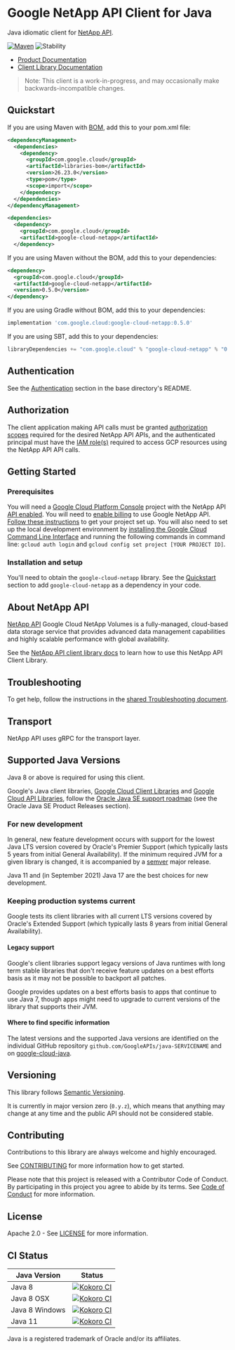 # Google NetApp API Client for Java

Java idiomatic client for [NetApp API][product-docs].

[![Maven][maven-version-image]][maven-version-link]
![Stability][stability-image]

- [Product Documentation][product-docs]
- [Client Library Documentation][javadocs]

> Note: This client is a work-in-progress, and may occasionally
> make backwards-incompatible changes.


## Quickstart


If you are using Maven with [BOM][libraries-bom], add this to your pom.xml file:

```xml
<dependencyManagement>
  <dependencies>
    <dependency>
      <groupId>com.google.cloud</groupId>
      <artifactId>libraries-bom</artifactId>
      <version>26.23.0</version>
      <type>pom</type>
      <scope>import</scope>
    </dependency>
  </dependencies>
</dependencyManagement>

<dependencies>
  <dependency>
    <groupId>com.google.cloud</groupId>
    <artifactId>google-cloud-netapp</artifactId>
  </dependency>
```

If you are using Maven without the BOM, add this to your dependencies:

<!-- {x-version-update-start:google-cloud-netapp:released} -->

```xml
<dependency>
  <groupId>com.google.cloud</groupId>
  <artifactId>google-cloud-netapp</artifactId>
  <version>0.5.0</version>
</dependency>
```

If you are using Gradle without BOM, add this to your dependencies:

```Groovy
implementation 'com.google.cloud:google-cloud-netapp:0.5.0'
```

If you are using SBT, add this to your dependencies:

```Scala
libraryDependencies += "com.google.cloud" % "google-cloud-netapp" % "0.5.0"
```
<!-- {x-version-update-end} -->

## Authentication

See the [Authentication][authentication] section in the base directory's README.

## Authorization

The client application making API calls must be granted [authorization scopes][auth-scopes] required for the desired NetApp API APIs, and the authenticated principal must have the [IAM role(s)][predefined-iam-roles] required to access GCP resources using the NetApp API API calls.

## Getting Started

### Prerequisites

You will need a [Google Cloud Platform Console][developer-console] project with the NetApp API [API enabled][enable-api].
You will need to [enable billing][enable-billing] to use Google NetApp API.
[Follow these instructions][create-project] to get your project set up. You will also need to set up the local development environment by
[installing the Google Cloud Command Line Interface][cloud-cli] and running the following commands in command line:
`gcloud auth login` and `gcloud config set project [YOUR PROJECT ID]`.

### Installation and setup

You'll need to obtain the `google-cloud-netapp` library.  See the [Quickstart](#quickstart) section
to add `google-cloud-netapp` as a dependency in your code.

## About NetApp API


[NetApp API][product-docs] Google Cloud NetApp Volumes is a fully-managed, cloud-based data storage service that provides advanced data management capabilities and highly scalable performance with global availability.

See the [NetApp API client library docs][javadocs] to learn how to
use this NetApp API Client Library.






## Troubleshooting

To get help, follow the instructions in the [shared Troubleshooting document][troubleshooting].

## Transport

NetApp API uses gRPC for the transport layer.

## Supported Java Versions

Java 8 or above is required for using this client.

Google's Java client libraries,
[Google Cloud Client Libraries][cloudlibs]
and
[Google Cloud API Libraries][apilibs],
follow the
[Oracle Java SE support roadmap][oracle]
(see the Oracle Java SE Product Releases section).

### For new development

In general, new feature development occurs with support for the lowest Java
LTS version covered by  Oracle's Premier Support (which typically lasts 5 years
from initial General Availability). If the minimum required JVM for a given
library is changed, it is accompanied by a [semver][semver] major release.

Java 11 and (in September 2021) Java 17 are the best choices for new
development.

### Keeping production systems current

Google tests its client libraries with all current LTS versions covered by
Oracle's Extended Support (which typically lasts 8 years from initial
General Availability).

#### Legacy support

Google's client libraries support legacy versions of Java runtimes with long
term stable libraries that don't receive feature updates on a best efforts basis
as it may not be possible to backport all patches.

Google provides updates on a best efforts basis to apps that continue to use
Java 7, though apps might need to upgrade to current versions of the library
that supports their JVM.

#### Where to find specific information

The latest versions and the supported Java versions are identified on
the individual GitHub repository `github.com/GoogleAPIs/java-SERVICENAME`
and on [google-cloud-java][g-c-j].

## Versioning


This library follows [Semantic Versioning](http://semver.org/).


It is currently in major version zero (``0.y.z``), which means that anything may change at any time
and the public API should not be considered stable.


## Contributing


Contributions to this library are always welcome and highly encouraged.

See [CONTRIBUTING][contributing] for more information how to get started.

Please note that this project is released with a Contributor Code of Conduct. By participating in
this project you agree to abide by its terms. See [Code of Conduct][code-of-conduct] for more
information.


## License

Apache 2.0 - See [LICENSE][license] for more information.

## CI Status

Java Version | Status
------------ | ------
Java 8 | [![Kokoro CI][kokoro-badge-image-2]][kokoro-badge-link-2]
Java 8 OSX | [![Kokoro CI][kokoro-badge-image-3]][kokoro-badge-link-3]
Java 8 Windows | [![Kokoro CI][kokoro-badge-image-4]][kokoro-badge-link-4]
Java 11 | [![Kokoro CI][kokoro-badge-image-5]][kokoro-badge-link-5]

Java is a registered trademark of Oracle and/or its affiliates.

[product-docs]: https://cloud.google.com/netapp/volumes/docs/discover/overview
[javadocs]: https://cloud.google.com/java/docs/reference/google-cloud-netapp/latest/overview
[kokoro-badge-image-1]: http://storage.googleapis.com/cloud-devrel-public/java/badges/java-netapp/java7.svg
[kokoro-badge-link-1]: http://storage.googleapis.com/cloud-devrel-public/java/badges/java-netapp/java7.html
[kokoro-badge-image-2]: http://storage.googleapis.com/cloud-devrel-public/java/badges/java-netapp/java8.svg
[kokoro-badge-link-2]: http://storage.googleapis.com/cloud-devrel-public/java/badges/java-netapp/java8.html
[kokoro-badge-image-3]: http://storage.googleapis.com/cloud-devrel-public/java/badges/java-netapp/java8-osx.svg
[kokoro-badge-link-3]: http://storage.googleapis.com/cloud-devrel-public/java/badges/java-netapp/java8-osx.html
[kokoro-badge-image-4]: http://storage.googleapis.com/cloud-devrel-public/java/badges/java-netapp/java8-win.svg
[kokoro-badge-link-4]: http://storage.googleapis.com/cloud-devrel-public/java/badges/java-netapp/java8-win.html
[kokoro-badge-image-5]: http://storage.googleapis.com/cloud-devrel-public/java/badges/java-netapp/java11.svg
[kokoro-badge-link-5]: http://storage.googleapis.com/cloud-devrel-public/java/badges/java-netapp/java11.html
[stability-image]: https://img.shields.io/badge/stability-preview-yellow
[maven-version-image]: https://img.shields.io/maven-central/v/com.google.cloud/google-cloud-netapp.svg
[maven-version-link]: https://central.sonatype.com/artifact/com.google.cloud/google-cloud-netapp/0.3.0
[authentication]: https://github.com/googleapis/google-cloud-java#authentication
[auth-scopes]: https://developers.google.com/identity/protocols/oauth2/scopes
[predefined-iam-roles]: https://cloud.google.com/iam/docs/understanding-roles#predefined_roles
[iam-policy]: https://cloud.google.com/iam/docs/overview#cloud-iam-policy
[developer-console]: https://console.developers.google.com/
[create-project]: https://cloud.google.com/resource-manager/docs/creating-managing-projects
[cloud-cli]: https://cloud.google.com/cli
[troubleshooting]: https://github.com/googleapis/google-cloud-java/blob/main/TROUBLESHOOTING.md
[contributing]: https://github.com/googleapis/java-netapp/blob/main/CONTRIBUTING.md
[code-of-conduct]: https://github.com/googleapis/java-netapp/blob/main/CODE_OF_CONDUCT.md#contributor-code-of-conduct
[license]: https://github.com/googleapis/java-netapp/blob/main/LICENSE
[enable-billing]: https://cloud.google.com/apis/docs/getting-started#enabling_billing
[enable-api]: https://console.cloud.google.com/flows/enableapi?apiid=netapp.googleapis.com
[libraries-bom]: https://github.com/GoogleCloudPlatform/cloud-opensource-java/wiki/The-Google-Cloud-Platform-Libraries-BOM
[shell_img]: https://gstatic.com/cloudssh/images/open-btn.png

[semver]: https://semver.org/
[cloudlibs]: https://cloud.google.com/apis/docs/client-libraries-explained
[apilibs]: https://cloud.google.com/apis/docs/client-libraries-explained#google_api_client_libraries
[oracle]: https://www.oracle.com/java/technologies/java-se-support-roadmap.html
[g-c-j]: http://github.com/googleapis/google-cloud-java
